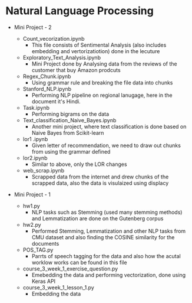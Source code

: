 # Natural Language Processing

* Mini Project - 2
  - Count_vecorization.ipynb
    - This file consists of Sentimental Analysis (also includes embedding and vertorizatiotion) done in the lecuture 
  - Exploratory_Text_Analysis.ipynb
    - Mini Project done by Analysing data from the reviews of the customer that buy Amazon prodcuts
  - Regex_Chunk.ipynb
    - Using grammar rule and breaking the file data into chunks
  - Stanford_NLP.ipynb
    - Performing NLP pipeline on regional lanugage, here in the document it's Hindi.
  - Task.ipynb
    - Performing bigrams on the data
  - Text_classification_Naive_Bayes.ipynb
    - Another mini project, where text classification is done based on Naive Bayes from Scikit-learn
  - lor1 .ipynb
    - Given letter of recommendation, we need to draw out chunks from using the grammar defined
  - lor2.ipynb
    - Similar to above, only the LOR changes
  - web_scrap.ipynb
    - Scrapped data from the internet and drew chunks of the scrapped data, also the data is visulaized using displacy

* Mini Project - 1
  - hw1.py
    - NLP tasks such as Stemming (used many stemming methods) and Lemmatization are done on the Gutenberg corpus
  - hw2.py
    - Performed Stemming, Lemmatization and other NLP tasks from CMU dataset and also finding the COSINE similarity for the documents
  - POS_TAG.py
    - Parrts of speech tagging for the data and also how the acutal worklow works can be found in this file
  - course_3_week_1_exercise_question.py
    - Emebedding the data and performing vectorization, done using Keras API
  - course_3_week_1_lesson_1.py
    - Embedding the data

